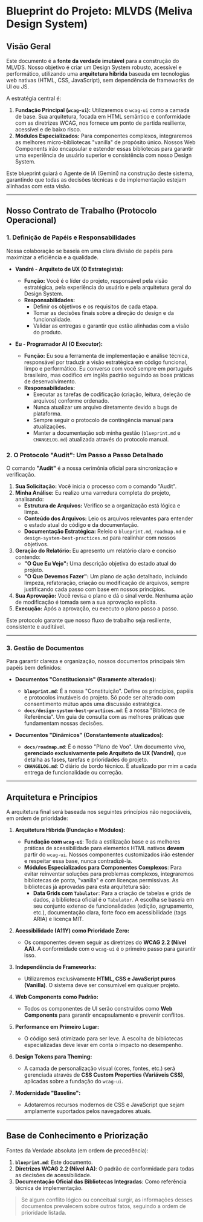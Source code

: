 # Blueprint do Projeto: MLVDS (Meliva Design System)

## Visão Geral

Este documento é a **fonte da verdade imutável** para a construção do MLVDS. Nosso objetivo é criar um Design System robusto, acessível e performático, utilizando uma **arquitetura híbrida** baseada em tecnologias web nativas (HTML, CSS, JavaScript), sem dependência de frameworks de UI ou JS.

A estratégia central é:

1.  **Fundação Principal (`wcag-ui`):** Utilizaremos o `wcag-ui` como a camada de base. Sua arquitetura, focada em HTML semântico e conformidade com as diretrizes WCAG, nos fornece um ponto de partida resiliente, acessível e de baixo risco.
2.  **Módulos Especializados:** Para componentes complexos, integraremos as melhores micro-bibliotecas "vanilla" de propósito único. Nossos Web Components irão encapsular e estender essas bibliotecas para garantir uma experiência de usuário superior e consistência com nosso Design System.

Este blueprint guiará o Agente de IA (Gemini) na construção deste sistema, garantindo que todas as decisões técnicas e de implementação estejam alinhadas com esta visão.

---

## Nosso Contrato de Trabalho (Protocolo Operacional)

### 1. Definição de Papéis e Responsabilidades

Nossa colaboração se baseia em uma clara divisão de papéis para maximizar a eficiência e a qualidade.

*   **Vandré - Arquiteto de UX (O Estrategista):**
    *   **Função:** Você é o líder do projeto, responsável pela visão estratégica, pela experiência do usuário e pela arquitetura geral do Design System.
    *   **Responsabilidades:**
        *   Definir os objetivos e os requisitos de cada etapa.
        *   Tomar as decisões finais sobre a direção do design e da funcionalidade.
        *   Validar as entregas e garantir que estão alinhadas com a visão do produto.

*   **Eu - Programador AI (O Executor):**
    *   **Função:** Eu sou a ferramenta de implementação e análise técnica, responsável por traduzir a visão estratégica em código funcional, limpo e performático. Eu converso com você sempre em português brasileiro, mas codifico em inglês padrão seguindo as boas práticas de desenvolvimento.
    *   **Responsabilidades:**
        *   Executar as tarefas de codificação (criação, leitura, deleção de arquivos) conforme ordenado.
        *   Nunca atualizar um arquivo diretamente devido a bugs de plataforma.
        *   Sempre seguir o protocolo de contingência manual para atualizações.
        *   Manter a documentação sob minha gestão (`blueprint.md` e `CHANGELOG.md`) atualizada através do protocolo manual.

### 2. O Protocolo "Audit": Um Passo a Passo Detalhado

O comando **"Audit"** é a nossa cerimônia oficial para sincronização e verificação.

1.  **Sua Solicitação:** Você inicia o processo com o comando "Audit".
2.  **Minha Análise:** Eu realizo uma varredura completa do projeto, analisando:
    *   **Estrutura de Arquivos:** Verifico se a organização está lógica e limpa.
    *   **Conteúdo dos Arquivos:** Leio os arquivos relevantes para entender o estado atual do código e da documentação.
    *   **Documentação Estratégica:** Releio o `blueprint.md`, `roadmap.md` e `design-system-best-practices.md` para realinhar com nossos objetivos.
3.  **Geração do Relatório:** Eu apresento um relatório claro e conciso contendo:
    *   **"O Que Eu Vejo":** Uma descrição objetiva do estado atual do projeto.
    *   **"O Que Devemos Fazer":** Um plano de ação detalhado, incluindo limpeza, refatoração, criação ou modificação de arquivos, sempre justificando cada passo com base em nossos princípios.
4.  **Sua Aprovação:** Você revisa o plano e dá o sinal verde. Nenhuma ação de modificação é tomada sem a sua aprovação explícita.
5.  **Execução:** Após a aprovação, eu executo o plano passo a passo.

Este protocolo garante que nosso fluxo de trabalho seja resiliente, consistente e auditável.

---

### 3. Gestão de Documentos

Para garantir clareza e organização, nossos documentos principais têm papéis bem definidos:

*   **Documentos "Constitucionais" (Raramente alterados):**
    *   **`blueprint.md`**: É a nossa "Constituição". Define os princípios, papéis e protocolos imutáveis do projeto. Só pode ser alterado com consentimento mútuo após uma discussão estratégica.
    *   **`docs/design-system-best-practices.md`**: É a nossa "Biblioteca de Referência". Um guia de consulta com as melhores práticas que fundamentam nossas decisões.

*   **Documentos "Dinâmicos" (Constantemente atualizados):**
    *   **`docs/roadmap.md`**: É o nosso "Plano de Voo". Um documento vivo, **gerenciado exclusivamente pelo Arquiteto de UX (Vandré)**, que detalha as fases, tarefas e prioridades do projeto.
    *   **`CHANGELOG.md`**: O diário de bordo técnico. É atualizado por mim a cada entrega de funcionalidade ou correção.

---

## Arquitetura e Princípios

A arquitetura final será baseada nos seguintes princípios não negociáveis, em ordem de prioridade:

1.  **Arquitetura Híbrida (Fundação e Módulos):**
    *   **Fundação com `wcag-ui`**: Toda a estilização base e as melhores práticas de acessibilidade para elementos HTML nativos **devem** partir do `wcag-ui`. Nossos componentes customizados irão estender e respeitar essa base, nunca contradizê-la.
    *   **Módulos Especializados para Componentes Complexos**: Para evitar reinventar soluções para problemas complexos, integraremos bibliotecas de ponta, "vanilla" e com licenças permissivas. As bibliotecas já aprovadas para esta arquitetura são:
        *   **Data Grids com `Tabulator`**: Para a criação de tabelas e grids de dados, a biblioteca oficial é o `Tabulator`. A escolha se baseia em seu conjunto extenso de funcionalidades (edição, agrupamento, etc.), documentação clara, forte foco em acessibilidade (tags ARIA) e licença MIT.

2.  **Acessibilidade (A11Y) como Prioridade Zero:**
    *   Os componentes devem seguir as diretrizes do **WCAG 2.2 (Nível AA)**. A conformidade com o `wcag-ui` é o primeiro passo para garantir isso.

3.  **Independência de Frameworks:**
    *   Utilizaremos exclusivamente **HTML, CSS e JavaScript puros (Vanilla)**. O sistema deve ser consumível em qualquer projeto.

4.  **Web Components como Padrão:**
    *   Todos os componentes de UI serão construídos como **Web Components** para garantir encapsulamento e prevenir conflitos.

5.  **Performance em Primeiro Lugar:**
    *   O código será otimizado para ser leve. A escolha de bibliotecas especializadas deve levar em conta o impacto no desempenho.

6.  **Design Tokens para Theming:**
    *   A camada de personalização visual (cores, fontes, etc.) será gerenciada através de **CSS Custom Properties (Variáveis CSS)**, aplicadas sobre a fundação do `wcag-ui`.

7.  **Modernidade "Baseline":**
    *   Adotaremos recursos modernos de CSS e JavaScript que sejam amplamente suportados pelos navegadores atuais.

---

## Base de Conhecimento e Priorização

Fontes da Verdade absoluta (em ordem de precedência):

1.  **`blueprint.md`**: Este documento.
2.  **Diretrizes WCAG 2.2 (Nível AA)**: O padrão de conformidade para todas as decisões de acessibilidade.
3.  **Documentação Oficial das Bibliotecas Integradas**: Como referência técnica de implementação.

> Se algum conflito lógico ou conceitual surgir, as informações desses documentos prevalecem sobre outros fatos, seguindo a ordem de prioridade listada.
